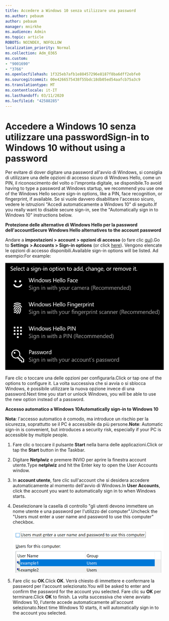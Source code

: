 ```yaml
---
title: Accedere a Windows 10 senza utilizzare una password
ms.author: pebaum
author: pebaum
manager: mnirkhe
ms.audience: Admin
ms.topic: article
ROBOTS: NOINDEX, NOFOLLOW
localization_priority: Normal
ms.collection: Adm_O365
ms.custom:
- "9001690"
- "3766"
ms.openlocfilehash: 1f325eb7afb1e88457296e8187f8ba6dff2ebfe0
ms.sourcegitcommit: 00e4266575438f55bdc18db05ed54aafcb75a3c9
ms.translationtype: MT
ms.contentlocale: it-IT
ms.lasthandoff: 03/11/2020
ms.locfileid: "42588285"
---
```

# <a name="sign-in-to-windows-10-without-using-a-password"></a><span data-ttu-id="1cdb1-102">Accedere a Windows 10 senza utilizzare una password</span><span class="sxs-lookup"><span data-stu-id="1cdb1-102">Sign-in to Windows 10 without using a password</span></span>

<span data-ttu-id="1cdb1-103">Per evitare di dover digitare una password all'avvio di Windows, si consiglia di utilizzare una delle opzioni di accesso sicuro di Windows Hello, come un PIN, il riconoscimento del volto o l'impronta digitale, se disponibile.</span><span class="sxs-lookup"><span data-stu-id="1cdb1-103">To avoid having to type a password at Windows startup, we recommend you use one of the Windows Hello secure sign-in options, like a PIN, face recognition, or fingerprint, if available.</span></span> <span data-ttu-id="1cdb1-104">Se si vuole davvero disabilitare l'accesso sicuro, vedere le istruzioni "Accedi automaticamente a Windows 10" di seguito.</span><span class="sxs-lookup"><span data-stu-id="1cdb1-104">If you really want to disable secure sign-in, see the "Automatically sign in to Windows 10" instructions below.</span></span>

<span data-ttu-id="1cdb1-105">**Protezione delle alternative di Windows Hello per la password dell'account**</span><span class="sxs-lookup"><span data-stu-id="1cdb1-105">**Secure Windows Hello alternatives to the account password**</span></span>

<span data-ttu-id="1cdb1-106">Andare a **impostazioni > account > opzioni di accesso** (o fare clic [qui](ms-settings:signinoptions?activationSource=GetHelp)).</span><span class="sxs-lookup"><span data-stu-id="1cdb1-106">Go to **Settings  > Accounts > Sign-in options** (or click [here](ms-settings:signinoptions?activationSource=GetHelp)).</span></span> <span data-ttu-id="1cdb1-107">Vengono elencate le opzioni di accesso disponibili.</span><span class="sxs-lookup"><span data-stu-id="1cdb1-107">Available sign-in options will be listed.</span></span> <span data-ttu-id="1cdb1-108">Ad esempio:</span><span class="sxs-lookup"><span data-stu-id="1cdb1-108">For example:</span></span>

![Opzioni di accesso.](media/sign-in-options.png)

<span data-ttu-id="1cdb1-110">Fare clic o toccare una delle opzioni per configurarla.</span><span class="sxs-lookup"><span data-stu-id="1cdb1-110">Click or tap one of the options to configure it.</span></span> <span data-ttu-id="1cdb1-111">La volta successiva che si avvia o si sblocca Windows, è possibile utilizzare la nuova opzione invece di una password.</span><span class="sxs-lookup"><span data-stu-id="1cdb1-111">Next time you start or unlock Windows, you will be able to use the new option instead of a password.</span></span> 

<span data-ttu-id="1cdb1-112">**Accesso automatico a Windows 10**</span><span class="sxs-lookup"><span data-stu-id="1cdb1-112">**Automatically sign-in to Windows 10**</span></span>

<span data-ttu-id="1cdb1-113">**Nota**: l'accesso automatico è comodo, ma introduce un rischio per la sicurezza, soprattutto se il PC è accessibile da più persone.</span><span class="sxs-lookup"><span data-stu-id="1cdb1-113">**Note**: Automatic sign-in is convenient, but introduces a security risk, especially if your PC is accessible by multiple people.</span></span> 

1. <span data-ttu-id="1cdb1-114">Fare clic o toccare il pulsante **Start** nella barra delle applicazioni.</span><span class="sxs-lookup"><span data-stu-id="1cdb1-114">Click or tap the **Start** button in the Taskbar.</span></span>

2. <span data-ttu-id="1cdb1-115">Digitare **Netplwiz** e premere INVIO per aprire la finestra account utente.</span><span class="sxs-lookup"><span data-stu-id="1cdb1-115">Type **netplwiz** and hit the Enter key to open the User Accounts window.</span></span>

3. <span data-ttu-id="1cdb1-116">In **account utente**, fare clic sull'account che si desidera accedere automaticamente al momento dell'avvio di Windows.</span><span class="sxs-lookup"><span data-stu-id="1cdb1-116">In **User Accounts**, click the account you want to automatically sign in to when Windows starts.</span></span>

4. <span data-ttu-id="1cdb1-117">Deselezionare la casella di controllo "gli utenti devono immettere un nome utente e una password per l'utilizzo del computer".</span><span class="sxs-lookup"><span data-stu-id="1cdb1-117">Uncheck the "Users must enter a user name and password to use this computer" checkbox.</span></span>

    ![Gli utenti devono immettere l'opzione nome utente e password.](media/users-must-enter-username.png)

5. <span data-ttu-id="1cdb1-119">Fare clic su **OK**.</span><span class="sxs-lookup"><span data-stu-id="1cdb1-119">Click **OK**.</span></span> <span data-ttu-id="1cdb1-120">Verrà chiesto di immettere e confermare la password per l'account selezionato.</span><span class="sxs-lookup"><span data-stu-id="1cdb1-120">You will be asked to enter and confirm the password for the account you selected.</span></span> <span data-ttu-id="1cdb1-121">Fare clic su **OK** per terminare.</span><span class="sxs-lookup"><span data-stu-id="1cdb1-121">Click **OK** to finish.</span></span> <span data-ttu-id="1cdb1-122">La volta successiva che viene avviato Windows 10, l'utente accede automaticamente all'account selezionato.</span><span class="sxs-lookup"><span data-stu-id="1cdb1-122">Next time Windows 10 starts, it will automatically sign in to the account you selected.</span></span>

